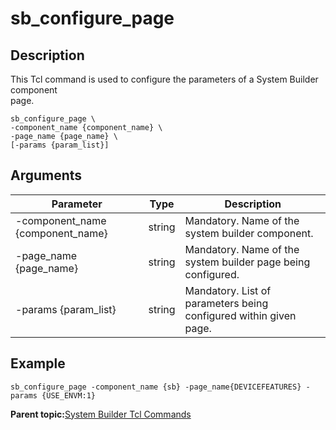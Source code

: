 # sb\_configure\_page

## Description

This Tcl command is used to configure the parameters of a System Builder component<br /> page.

```
sb_configure_page \
-component_name {component_name} \
-page_name {page_name} \
[-params {param_list}] 

```

## Arguments

|Parameter|Type|Description|
|---------|----|-----------|
|-component\_name \{component\_name\}|string|Mandatory. Name of the system builder component.|
|-page\_name \{page\_name\}|string|Mandatory. Name of the system builder page being configured.<br />|
|-params \{param\_list\}|string|Mandatory. List of parameters being configured within given<br /> page.|

## Example

```
sb_configure_page -component_name {sb} -page_name{DEVICEFEATURES} -params {USE_ENVM:1}
```

**Parent topic:**[System Builder Tcl Commands](GUID-D8832000-73FB-42DC-860F-FF30F05EE075.md)

